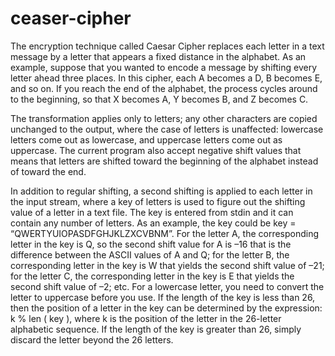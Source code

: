# ceaser-cipher
The encryption technique called Caesar Cipher replaces each letter in a text message by a letter that appears a fixed distance in the alphabet. As an example, suppose that you wanted to encode a message by shifting every letter ahead three places. In this cipher, each A becomes a D, B becomes E, and so on. If you reach the end of the alphabet, the process cycles around to the beginning, so that X becomes A, Y becomes B, and Z becomes C.

The transformation applies only to letters; any other characters are copied unchanged to the output, where the case of letters is unaffected: lowercase letters come out as lowercase, and uppercase letters come out as uppercase. The current program  also accept negative shift values that means that letters are shifted toward the beginning of the alphabet instead of toward the end.

In addition to regular shifting, a second shifting is applied to each letter in the input stream, where a key of letters is used to figure out the shifting value of a letter in a text file. The key is entered from stdin and it can contain any number of letters. As an example, the key could be key = “QWERTYUIOPASDFGHJKLZXCVBNM”. For the letter A, the corresponding letter in the key is Q, so the second shift value for A is –16 that is the difference between the ASCII values of A and Q; for the letter B, the corresponding letter in the key is W that yields the second shift value of –21; for the letter C, the corresponding letter in the key is E that yields the second shift value of –2; etc. For a lowercase letter, you need to convert the letter to uppercase before you use. If the length of the key is less than 26, then the position of a letter in the key can be determined by the expression: k % len ( key ), where k is the position of the letter in the 26-letter alphabetic sequence. If the length of the key is greater than 26, simply discard the letter beyond the 26 letters.
